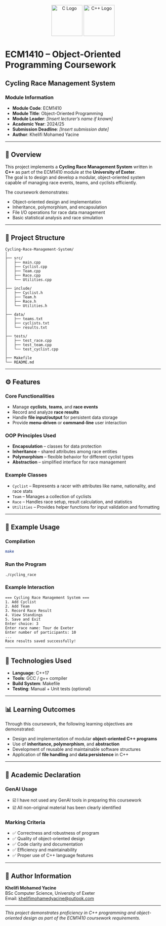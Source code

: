 <p align="center">
  <img src="https://upload.wikimedia.org/wikipedia/commons/1/18/C_Programming_Language.svg" alt="C Logo" width="100" height="100"/>
  <img src="https://upload.wikimedia.org/wikipedia/commons/1/18/ISO_C%2B%2B_Logo.svg" alt="C++ Logo" width="100" height="100"/>
</p>

# ECM1410 – Object-Oriented Programming Coursework  
## Cycling Race Management System  

### Module Information
- **Module Code**: ECM1410  
- **Module Title**: Object-Oriented Programming  
- **Module Leader**: *[Insert lecturer’s name if known]*  
- **Academic Year**: 2024/25  
- **Submission Deadline**: *[Insert submission date]*  
- **Author**: Khelifi Mohamed Yacine  

---

## 🏁 Overview
This project implements a **Cycling Race Management System** written in **C++** as part of the ECM1410 module at the **University of Exeter**.  
The goal is to design and develop a modular, object-oriented system capable of managing race events, teams, and cyclists efficiently.

The coursework demonstrates:
- Object-oriented design and implementation
- Inheritance, polymorphism, and encapsulation
- File I/O operations for race data management
- Basic statistical analysis and race simulation

---

## 📁 Project Structure
```
Cycling-Race-Management-System/
│
├── src/
│   ├── main.cpp
│   ├── Cyclist.cpp
│   ├── Team.cpp
│   ├── Race.cpp
│   └── Utilities.cpp
│
├── include/
│   ├── Cyclist.h
│   ├── Team.h
│   ├── Race.h
│   └── Utilities.h
│
├── data/
│   ├── teams.txt
│   ├── cyclists.txt
│   └── results.txt
│
├── tests/
│   ├── test_race.cpp
│   ├── test_team.cpp
│   └── test_cyclist.cpp
│
├── Makefile
└── README.md
```

---

## ⚙️ Features

### Core Functionalities
- Manage **cyclists**, **teams**, and **race events**
- Record and analyze **race results**
- Handle **file input/output** for persistent data storage
- Provide **menu-driven** or **command-line** user interaction

### OOP Principles Used
- **Encapsulation** – classes for data protection  
- **Inheritance** – shared attributes among race entities  
- **Polymorphism** – flexible behavior for different cyclist types  
- **Abstraction** – simplified interface for race management  

### Example Classes
- `Cyclist` – Represents a racer with attributes like name, nationality, and race stats  
- `Team` – Manages a collection of cyclists  
- `Race` – Handles race setup, result calculation, and statistics  
- `Utilities` – Provides helper functions for input validation and formatting  

---

## 🧠 Example Usage
### Compilation
```bash
make
```

### Run the Program
```bash
./cycling_race
```

### Example Interaction
```
=== Cycling Race Management System ===
1. Add Cyclist
2. Add Team
3. Record Race Result
4. View Standings
5. Save and Exit
Enter choice: 3
Enter race name: Tour de Exeter
Enter number of participants: 10
...
Race results saved successfully!
```

---

## 🧩 Technologies Used
- **Language**: C++17  
- **Tools**: GCC / g++ compiler  
- **Build System**: Makefile  
- **Testing**: Manual + Unit tests (optional)  

---

## 📊 Learning Outcomes
Through this coursework, the following learning objectives are demonstrated:
- Design and implementation of modular **object-oriented C++ programs**  
- Use of **inheritance, polymorphism**, and **abstraction**  
- Development of reusable and maintainable software structures  
- Application of **file handling** and **data persistence** in C++  

---

## 🧾 Academic Declaration

### GenAI Usage
- ☑️ I have not used any GenAI tools in preparing this coursework  
- ☑️ All non-original material has been clearly identified  

### Marking Criteria
- ✅ Correctness and robustness of program  
- ✅ Quality of object-oriented design  
- ✅ Code clarity and documentation  
- ✅ Efficiency and maintainability  
- ✅ Proper use of C++ language features  

---

## 👤 Author Information
**Khelifi Mohamed Yacine**  
BSc Computer Science, University of Exeter  
Email: [khelifimohamedyacine@outlook.com](mailto:khelifimohamedyacine@outlook.com)

---

*This project demonstrates proficiency in C++ programming and object-oriented design as part of the ECM1410 coursework requirements.*
